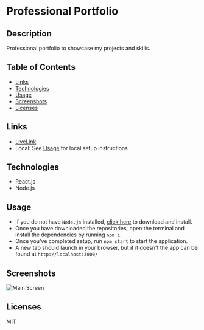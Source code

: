 # Professional Portfolio 

## Description 

Professional portfolio to showcase my projects and skills. 

## Table of Contents
* [Links](#links)
* [Technologies](#technologies)
* [Usage](#usage)
* [Screenshots](#screenshots)
* [Licenses](#licenses)

## Links 

* [LiveLink]()
* Local: See [Usage](#Usage) for local setup instructions 

## Technologies

* React.js
* Node.js

## Usage 

* If you do not have `Node.js` installed, [click here](https://nodejs.org/en/) to download and install. 
* Once you have downloaded the repositories, open the terminal and install the dependencies by running `npm i`. 
* Once you've completed setup, run `npm start` to start the application. 
* A new tab should launch in your browser, but if it doesn't the app can be found at `http://localhost:3000/`

## Screenshots

![Main Screen]()

## Licenses
MIT